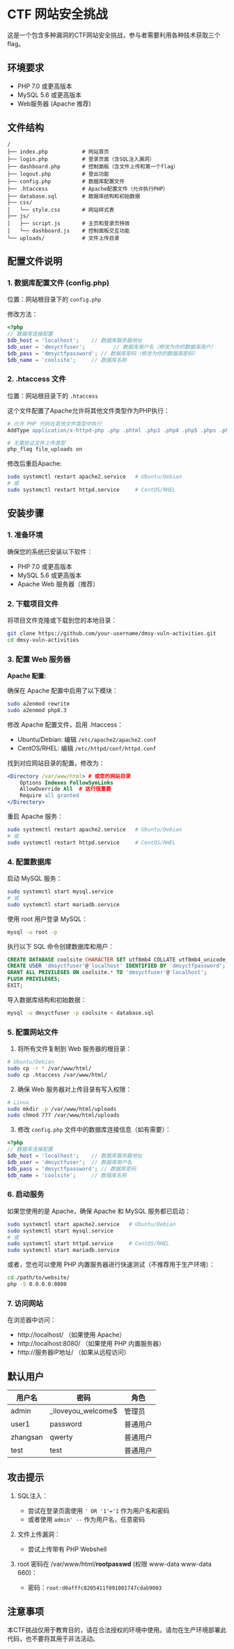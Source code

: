 # CTF 网站安全挑战

这是一个包含多种漏洞的CTF网站安全挑战，参与者需要利用各种技术获取三个flag。

## 环境要求

- PHP 7.0 或更高版本
- MySQL 5.6 或更高版本
- Web服务器 (Apache 推荐)

## 文件结构

```
/
├── index.php           # 网站首页
├── login.php           # 登录页面（含SQL注入漏洞）
├── dashboard.php       # 控制面板（含文件上传和第一个flag）
├── logout.php          # 登出功能
├── config.php          # 数据库配置文件
├── .htaccess           # Apache配置文件（允许执行PHP）
├── database.sql        # 数据库结构和初始数据
├── css/
│   └── style.css       # 网站样式表
├── js/
│   ├── script.js       # 主页和登录页特效
│   └── dashboard.js    # 控制面板交互功能
└── uploads/            # 文件上传目录
```

## 配置文件说明

### 1. 数据库配置文件 (config.php)

位置：网站根目录下的 `config.php`

修改方法：
```php
<?php
// 数据库连接配置
$db_host = 'localhost';    // 数据库服务器地址
$db_user = 'dmsyctfuser';         // 数据库用户名（修改为你的数据库用户）
$db_pass = 'dmsyctfpassword'; // 数据库密码（修改为你的数据库密码）
$db_name = 'coolsite';     // 数据库名称
```

### 2. .htaccess 文件

位置：网站根目录下的 `.htaccess`

这个文件配置了Apache允许将其他文件类型作为PHP执行：

```apache
# 允许 PHP 代码在其他文件类型中执行
AddType application/x-httpd-php .php .phtml .php3 .php4 .php5 .phps .pht .phar .inc

# 无需验证文件上传类型
php_flag file_uploads on
```

修改后重启Apache:
```bash
sudo systemctl restart apache2.service   # Ubuntu/Debian
# 或
sudo systemctl restart httpd.service     # CentOS/RHEL
```

## 安装步骤

### 1. 准备环境

确保您的系统已安装以下软件：
- PHP 7.0 或更高版本
- MySQL 5.6 或更高版本
- Apache Web 服务器（推荐）

### 2. 下载项目文件

将项目文件克隆或下载到您的本地目录：

```bash
git clone https://github.com/your-username/dmsy-vuln-activities.git
cd dmsy-vuln-activities
```

### 3. 配置 Web 服务器

**Apache 配置:**

确保在 Apache 配置中启用了以下模块：
```bash
sudo a2enmod rewrite
sudo a2enmod php8.3
```

修改 Apache 配置文件，启用 .htaccess：
- Ubuntu/Debian: 编辑 `/etc/apache2/apache2.conf`
- CentOS/RHEL: 编辑 `/etc/httpd/conf/httpd.conf`

找到对应网站目录的配置，修改为：
```apache
<Directory /var/www/html> # 或您的网站目录
    Options Indexes FollowSymLinks
    AllowOverride All  # 这行很重要
    Require all granted
</Directory>
```

重启 Apache 服务：
```bash
sudo systemctl restart apache2.service   # Ubuntu/Debian
# 或
sudo systemctl restart httpd.service     # CentOS/RHEL
```

### 4. 配置数据库

启动 MySQL 服务：
```bash
sudo systemctl start mysql.service
# 或
sudo systemctl start mariadb.service
```

使用 root 用户登录 MySQL：
```bash
mysql -u root -p
```

执行以下 SQL 命令创建数据库和用户：
```sql
CREATE DATABASE coolsite CHARACTER SET utf8mb4 COLLATE utf8mb4_unicode_ci;
CREATE USER 'dmsyctfuser'@'localhost' IDENTIFIED BY 'dmsyctfpassword';
GRANT ALL PRIVILEGES ON coolsite.* TO 'dmsyctfuser'@'localhost';
FLUSH PRIVILEGES;
EXIT;
```

导入数据库结构和初始数据：
```bash
mysql -u dmsyctfuser -p coolsite < database.sql
```

### 5. 配置网站文件

1. 将所有文件复制到 Web 服务器的根目录：

```bash
# Ubuntu/Debian
sudo cp -r * /var/www/html/
sudo cp .htaccess /var/www/html/
```

2. 确保 Web 服务器对上传目录有写入权限：

```bash
# Linux
sudo mkdir -p /var/www/html/uploads
sudo chmod 777 /var/www/html/uploads
```

3. 修改 `config.php` 文件中的数据库连接信息（如有需要）：

```php
<?php
// 数据库连接配置
$db_host = 'localhost';    // 数据库服务器地址
$db_user = 'dmsyctfuser';  // 数据库用户名
$db_pass = 'dmsyctfpassword'; // 数据库密码
$db_name = 'coolsite';     // 数据库名称
```

### 6. 启动服务

如果您使用的是 Apache，确保 Apache 和 MySQL 服务都已启动：

```bash
sudo systemctl start apache2.service   # Ubuntu/Debian
sudo systemctl start mysql.service
# 或
sudo systemctl start httpd.service     # CentOS/RHEL
sudo systemctl start mariadb.service
```

或者，您也可以使用 PHP 内置服务器进行快速测试（不推荐用于生产环境）：

```bash
cd /path/to/website/
php -S 0.0.0.0:8080
```

### 7. 访问网站

在浏览器中访问：
- http://localhost/ （如果使用 Apache）
- http://localhost:8080/ （如果使用 PHP 内置服务器）
- http://服务器IP地址/ （如果从远程访问）

## 默认用户

| 用户名 | 密码 | 角色 |
|-------|------|-----|
| admin | _iloveyou_welcome$ | 管理员 |
| user1 | password | 普通用户 |
| zhangsan | qwerty | 普通用户 |
| test | test | 普通用户 |

## 攻击提示

1. SQL注入：
   - 尝试在登录页面使用 `' OR '1'='1` 作为用户名和密码
   - 或者使用 `admin' --` 作为用户名，任意密码

2. 文件上传漏洞：
   - 尝试上传带有 PHP Webshell

3. root 密码在 /var/www/html/__rootpasswd__ (权限 www-data www-data 660)：
   - 密码：`root:d0afffc8205411f091001747cdab9003`
   
## 注意事项

本CTF挑战仅用于教育目的，请在合法授权的环境中使用。请勿在生产环境部署此代码，也不要将其用于非法活动。

